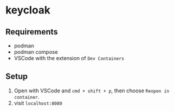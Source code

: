 # keycloak

## Requirements
- podman
- podman compose
- VSCode with the extension of `Dev Containers`

## Setup
1. Open with VSCode and `cmd + shift + p`, then choose `Reopen in container`.
2. visit `localhost:8080`
